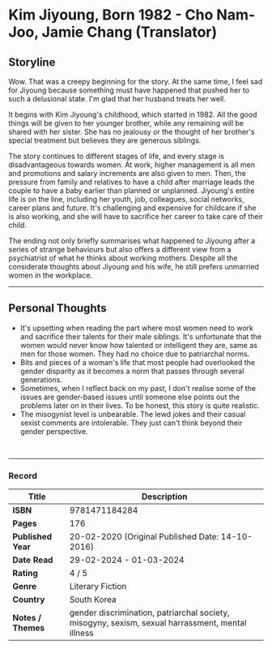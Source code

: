 # Kim Jiyoung, Born 1982 - Cho Nam-Joo, Jamie Chang (Translator)

## Storyline
Wow. That was a creepy beginning for the story. At the same time, I feel sad for Jiyoung because something must have happened that pushed her to such a delusional state. I'm glad that her husband treats her well.

It begins with Kim Jiyoung's childhood, which started in 1982. All the good things will be given to her younger brother, while any remaining will be shared with her sister. She has no jealousy or the thought of her brother's special treatment but believes they are generous siblings.

The story continues to different stages of life, and every stage is disadvantageous towards women. At work, higher management is all men and promotions and salary increments are also given to men. Then, the pressure from family and relatives to have a child after marriage leads the couple to have a baby earlier than planned or unplanned. Jiyoung's entire life is on the line, including her youth, job, colleagues, social networks, career plans and future. It's challenging and expensive for childcare if she is also working, and she will have to sacrifice her career to take care of their child.

The ending not only briefly summarises what happened to Jiyoung after a series of strange behaviours but also offers a different view from a psychiatrist of what he thinks about working mothers. Despite all the considerate thoughts about Jiyoung and his wife, he still prefers unmarried women in the workplace.
<br>

***

## Personal Thoughts
- It's upsetting when reading the part where most women need to work and sacrifice their talents for their male siblings. It's unfortunate that the women would never know how talented or intelligent they are, same as men for those women. They had no choice due to patriarchal norms. 
- Bits and pieces of a woman's life that most people had overlooked the gender disparity as it becomes a norm that passes through several generations.
- Sometimes, when I reflect back on my past, I don't realise some of the issues are gender-based issues until someone else points out the problems later on in their lives. To be honest, this story is quite realistic.
- The misogynist level is unbearable. The lewd jokes and their casual sexist comments are intolerable. They just can't think beyond their gender perspective.
<br>

***

### Record
| Title | Description |
| -- | -- |
| **ISBN** | 9781471184284 |
| **Pages** | 176 |
| **Published Year** | 20-02-2020 (Original Published Date: 14-10-2016) |
| **Date Read** | 29-02-2024 - 01-03-2024 |
| **Rating** | 4 / 5 |
| **Genre** | Literary Fiction |
| **Country** | South Korea|
| **Notes / Themes** | gender discrimination, patriarchal society, misogyny, sexism, sexual harrassment, mental illness | 
